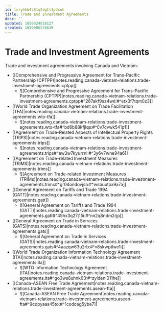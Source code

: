 ```yaml
---
id: lnryhkb4z81q2egtl4pdxoh
title: Trade and Investment Agreements
desc: ''
updated: 1650924018127
created: 1650906576639
---
```

# Trade and Investment Agreements

Trade and investment agreements involving Canada and Vietnam:

- [[Comprehensive and Progressive Agreement for Trans-Pacific Partnership (CPTPP)|notes.reading.canada-vietnam-relations.trade-investment-agreements.cptpp]]
    - ![[Comprehensive and Progressive Agreement for Trans-Pacific Partnership (CPTPP)|notes.reading.canada-vietnam-relations.trade-investment-agreements.cptpp#^267akf9sz4wd:#^etx3f7tqm0z3]]
- [[World Trade Organization Agreement on Trade Facilitation (TFA)|notes.reading.canada-vietnam-relations.trade-investment-agreements.wto-tfa]]
    - ![[notes.reading.canada-vietnam-relations.trade-investment-agreements.wto-tfa#^bd6b88kfjlqs:#^0v7cvwk541p1]]
- [[Agreement on Trade-Related Aspects of Intellectual Property Rights (TRIPS)|notes.reading.canada-vietnam-relations.trade-investment-agreements.trips]]
    - ![[notes.reading.canada-vietnam-relations.trade-investment-agreements.trips#^aw3w7kyurrnl:#^3y6v7wne94a6]]
- [[Agreement on Trade-related Investment Measures (TRIMS)|notes.reading.canada-vietnam-relations.trade-investment-agreements.trims]]
    - ![[Agreement on Trade-related Investment Measures (TRIMs)|notes.reading.canada-vietnam-relations.trade-investment-agreements.trims#^gr04ondovjsa:#^wsbuutox9a7a]]
- [[General Agreement on Tariffs and Trade 1994 (GATT)|notes.reading.canada-vietnam-relations.trade-investment-agreements.gatt]]
    - ![[General Agreement on Tariffs and Trade 1994 (GATT)|notes.reading.canada-vietnam-relations.trade-investment-agreements.gatt#^45hx3q27j15i:#^nn2q8ndm2rjp]]
- [[General Agreement on Trade in Services (GATS)|notes.reading.canada-vietnam-relations.trade-investment-agreements.gats]]
    - ![[General Agreement on Trade in Services (GATS)|notes.reading.canada-vietnam-relations.trade-investment-agreements.gats#^4aazqw63u2rb:#^v8skwptlwe1i]]
- [[World Trade Organization Information Technology Agreement (ITA)|notes.reading.canada-vietnam-relations.trade-investment-agreements.ita]]
    - ![[WTO Information Technology Agreement (ITA)|notes.reading.canada-vietnam-relations.trade-investment-agreements.ita#^go3ws8uhnk63:#^zyidenl011he]]
- [[Canada-ASEAN Free Trade Agreement|notes.reading.canada-vietnam-relations.trade-investment-agreements.asean-fta]]
    - ![[Canada-ASEAN Free Trade Agreement|notes.reading.canada-vietnam-relations.trade-investment-agreements.asean-fta#^9cdpyaas45to:#^1codoag5ybe7]]